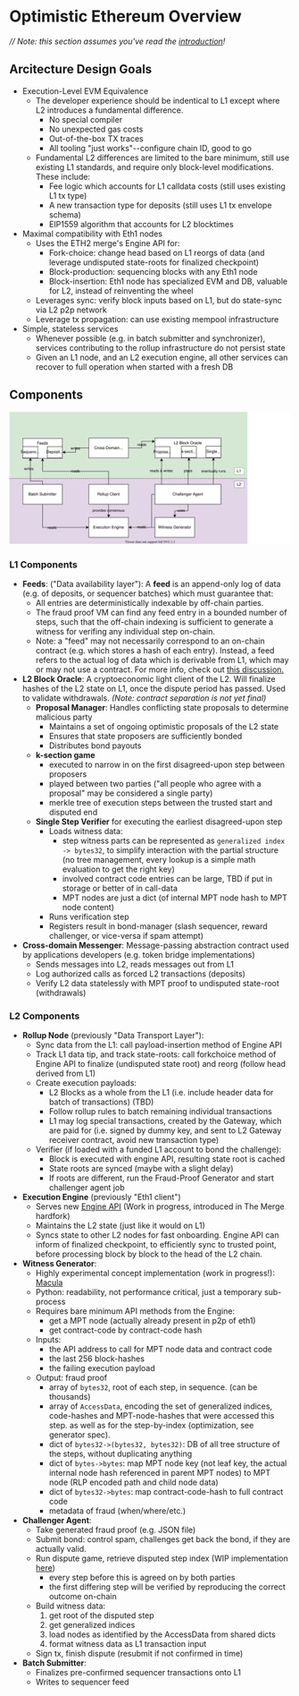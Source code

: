 # Optimistic Ethereum Overview
*// Note: this section assumes you've read the [introduction](./introduction.md)!*
## Arcitecture Design Goals

- Execution-Level EVM Equivalence
  - The developer experience should be indentical to L1 except where L2 introduces a fundamental difference.
    - No special compiler
    - No unexpected gas costs
    - Out-of-the-box TX traces
    - All tooling "just works"--configure chain ID, good to go
  - Fundamental L2 differences are limited to the bare minimum, still use existing L1 standards, and require only block-level modifications. These include:
    - Fee logic which accounts for L1 calldata costs (still uses existing L1 tx type)
    - A new transaction type for deposits (still uses L1 tx envelope schema)
    - EIP1559 algorithm that accounts for L2 blocktimes
- Maximal compatibility with Eth1 nodes
  - Uses the ETH2 merge's Engine API for:
    - Fork-choice: change head based on L1 reorgs of data (and leverage undisputed state-roots for finalized checkpoint)
    - Block-production: sequencing blocks with any Eth1 node
    - Block-insertion: Eth1 node has specialized EVM and DB, valuable for L2, instead of reinventing the wheel
  - Leverages sync: verify block inputs based on L1, but do state-sync via L2 p2p network
  - Leverage tx propagation: can use existing mempool infrastructure
- Simple, stateless services
  - Whenever possible (e.g. in batch submitter and synchronizer), services contributing to the rollup infrastructure do not persist state
  - Given an L1 node, and an L2 execution engine, all other services can recover to full operation when started with a fresh DB

## Components

![Architecture Diagram](./assets/architecture.svg)

### L1 Components
- **Feeds**: ("Data availability layer"): A **feed** is an append-only log of data (e.g. of deposits, or sequencer batches) which must guarantee that:
  - All entries are deterministically indexable by off-chain parties.
  - The fraud proof VM can find any feed entry in a bounded number of steps, such that the off-chain indexing is sufficient to generate a witness for verifing any individual step on-chain.
  - Note: a "feed" may not necessarily correspond to an on-chain contract (e.g. which stores a hash of each entry). Instead, a feed refers to the actual log of data which is derivable from L1, which may or may not use a contract. For more info, check out [this discussion.](https://github.com/ethereum-optimism/optimistic-specs/issues/14)
- **L2 Block Oracle**: A cryptoeconomic light client of the L2. Will finalize hashes of the L2 state on L1, once the dispute period has passed. Used to validate withdrawals. *(Note: contract separation is not yet final)*
  - **Proposal Manager**: Handles conflicting state proposals to determine malicious party
    - Maintains a set of ongoing optimistic proposals of the L2 state
    - Ensures that state proposers are sufficiently bonded
    - Distributes bond payouts
  - **k-section game**
    - executed to narrow in on the first disagreed-upon step between proposers
    - played between two parties ("all people who agree with a proposal" may be considered a single party)
    - merkle tree of execution steps between the trusted start and disputed end
  - **Single Step Verifier** for executing the earliest disagreed-upon step
    - Loads witness data:
      - step witness parts can be represented as `generalized index -> bytes32`,
        to simplify interaction with the partial structure (no tree management, every lookup is a simple math evaluation to get the right key)
      - involved contract code entries can be large, TBD if put in storage or better of in call-data
      - MPT nodes are just a dict (of internal MPT node hash to MPT node content)
    - Runs verification step
    - Registers result in bond-manager (slash sequencer, reward challenger, or vice-versa if spam attempt)
- **Cross-domain Messenger**: Message-passing abstraction contract used by applications developers (e.g. token bridge implementations)
    - Sends messages into L2, reads messages out from L1
    - Log authorized calls as forced L2 transactions (deposits)
    - Verify L2 data statelessly with MPT proof to undisputed state-root (withdrawals)

### L2 Components

- **Rollup Node** (previously "Data Transport Layer"):
  - Sync data from the L1: call payload-insertion method of Engine API
  - Track L1 data tip, and track state-roots: call forkchoice method of Engine API to finalize (undisputed state root) and reorg (follow head derived from L1)
  - Create execution payloads:
    - L2 Blocks as a whole from the L1 (i.e. include header data for batch of transactions) (TBD)
    - Follow rollup rules to batch remaining individual transactions
    - L1 may log special transactions, created by the Gateway,
      which are paid for (i.e. signed by dummy key, and sent to L2 Gateway receiver contract, avoid new transaction type)
  - Verifier (if loaded with a funded L1 account to bond the challenge):
    - Block is executed with engine API, resulting state root is cached
    - State roots are synced (maybe with a slight delay)
    - If roots are different, run the Fraud-Proof Generator and start challenger agent job
- **Execution Engine** (previously "Eth1 client")
  - Serves new [Engine API](https://hackmd.io/@n0ble/consensus_api_design_space) (Work in progress, introduced in The Merge hardfork)
  - Maintains the L2 state (just like it would on L1)
  - Syncs state to other L2 nodes for fast onboarding. Engine API can inform of finalized checkpoint,
    to efficiently sync to trusted point, before processing block by block to the head of the L2 chain.
- **Witness Generator**:
  - Highly experimental concept implementation (work in progress!): [Macula](https://github.com/protolambda/macula)
  - Python: readability, not performance critical, just a temporary sub-process
  - Requires bare minimum API methods from the Engine:
    - get a MPT node (actually already present in p2p of eth1)
    - get contract-code by contract-code hash
  - Inputs:
    - the API address to call for MPT node data and contract code
    - the last 256 block-hashes
    - the failing execution payload
  - Output: fraud proof
    - array of `bytes32`, root of each step, in sequence. (can be thousands)
    - array of `AccessData`, encoding the set of generalized indices, code-hashes and MPT-node-hashes that were accessed this step.
      as well as for the step-by-index (optimization, see generator spec).
    - dict of `bytes32->(bytes32, bytes32)`: DB of all tree structure of the steps, without duplicating anything
    - dict of `bytes->bytes`: map MPT node key (not leaf key, the actual internal node hash referenced in parent MPT nodes) to MPT node (RLP encoded path and child node data)
    - dict of `bytes32->bytes`: map contract-code-hash to full contract code
    - metadata of fraud (when/where/etc.)
- **Challenger Agent**:
  - Take generated fraud proof (e.g. JSON file)
  - Submit bond: control spam, challenges get back the bond, if they are actually valid.
  - Run dispute game, retrieve disputed step index (WIP implementation [here](https://github.com/statechannels/dispute-game))
    - every step before this is agreed on by both parties
    - the first differing step will be verified by reproducing the correct outcome on-chain
  - Build witness data:
     1. get root of the disputed step
     2. get generalized indices
     3. load nodes as identified by the AccessData from shared dicts
     4. format witness data as L1 transaction input
  - Sign tx, finish dispute (resubmit if not confirmed in time)
- **Batch Submitter**:
  - Finalizes pre-confirmed sequencer transactions onto L1
  - Writes to sequencer feed

